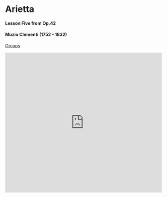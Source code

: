 ---
---

# Arietta

#### Lesson Five from Op.42

#### Muzio Clementi (1752 - 1832)

[Groups](G1_A1_groups.html)

<iframe width="100%" height="450" scrolling="no" frameborder="no" src="https://w.soundcloud.com/player/?url=https%3A//api.soundcloud.com/tracks/181184795&amp;auto_play=true&amp;hide_related=false&amp;show_comments=true&amp;show_user=true&amp;show_reposts=false&amp;visual=true"></iframe>
